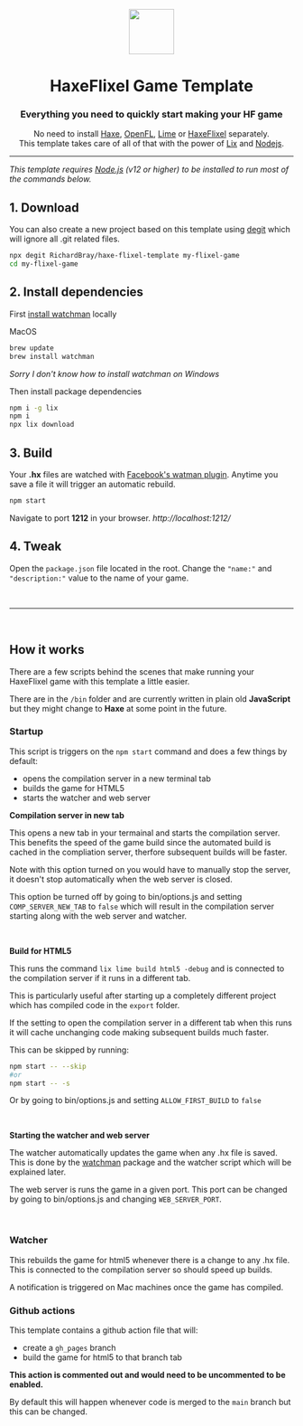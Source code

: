 <p align="center"><img src="https://user-images.githubusercontent.com/1377253/93661464-edf77780-fa4f-11ea-9622-86cf7e34d460.png" height="80" /></p>

<h1 align="center">HaxeFlixel Game Template</h1>

<h3 align="center">Everything you need to quickly start making your HF game</h3>

<p align="center">No need to install <a href="https://haxe.org/">Haxe</a>, <a href="https://www.openfl.org/">OpenFL</a>, <a href="https://lime.software/">Lime</a> or <a href="https://haxeflixel.com/">HaxeFlixel</a> separately. <br />This template takes care of all of that with the power of <a href="https://github.com/lix-pm/lix.client">Lix</a> and <a href="https://nodejs.org/en/">Nodejs</a>.</p>

---

*This template requires [Node.js](https://nodejs.org/en/) (v12 or higher) to be installed to run most of the commands below.*

## 1. Download

You can also create a new project based on this template using [degit](https://github.com/Rich-Harris/degit) which will ignore all .git related files.
```sh
npx degit RichardBray/haxe-flixel-template my-flixel-game
cd my-flixel-game
```

## 2. Install dependencies

First [install watchman](https://facebook.github.io/watchman/docs/install.html#buildinstall) locally

MacOS
```sh
brew update
brew install watchman
```

_Sorry I don't know how to install watchman on Windows_

Then install package dependencies
```sh
npm i -g lix
npm i
npx lix download
```

## 3. Build

Your **.hx** files are watched with [Facebook's watman plugin](https://facebook.github.io/watchman/). Anytime you save a file it will trigger an automatic rebuild.
```sh
npm start
```

Navigate to port **1212** in your browser.
_http://localhost:1212/_

## 4. Tweak

Open the `package.json` file located in the root.
Change the `"name:"` and `"description:"` value to the name of your game.

<br />

---

<br />

## How it works

There are a few scripts behind the scenes that make running your HaxeFlixel game with this template a little easier.

There are in the `/bin` folder and are currently written in plain old **JavaScript** but they might change to **Haxe** at some point in the future.

### Startup

This script is triggers on the `npm start` command and does a few things by default:

* opens the compilation server in a new terminal tab
* builds the game for HTML5
* starts the watcher and web server

**Compilation server in new tab**

This opens a new tab in your termainal and starts the compilation server. This benefits the speed of the game build since the automated build is cached in the compliation server, therfore subsequent builds will be faster.

Note with this option turned on you would have to manually stop the server, it doesn't stop automatically when the web server is closed.

This option be turned off by going to bin/options.js and setting `COMP_SERVER_NEW_TAB` to `false` which will result in the compilation server starting along with the web server and watcher.

<br/>

**Build for HTML5**

This runs the command `lix lime build html5 -debug` and is connected to the compilation server if it runs in a different tab.

This is particularly useful after starting up a completely different project which has compiled code in the `export` folder.

If the setting to open the compilation server in a different tab when this runs it will cache unchanging code making subsequent builds much faster.

This can be skipped by running:
```bash
npm start -- --skip
#or
npm start -- -s
```
Or by going to bin/options.js and setting `ALLOW_FIRST_BUILD` to `false`

<br/>

**Starting the watcher and web server**

The watcher automatically updates the game when any .hx file is saved. This is done by the [watchman](https://facebook.github.io/watchman/) package and the watcher script which will be explained later.

The web server is runs the game in a given port. This port can be changed by going to bin/options.js and changing `WEB_SERVER_PORT`.

<br/>

### Watcher

This rebuilds the game for html5 whenever there is a change to any .hx file. This is connected to the compilation server so should speed up builds.

A notification is triggered on Mac machines once the game has compiled.

### Github actions

This template contains a github action file that will:

* create a `gh_pages` branch
* build the game for html5 to that branch tab

**This action is commented out and would need to be uncommented to be enabled.**

By default this will happen whenever code is merged to the `main` branch but this can be changed.

